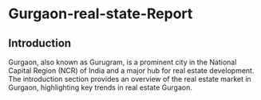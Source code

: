 # Gurgaon-real-state-Report
## Introduction
Gurgaon, also known as Gurugram, is a prominent city in the National Capital Region (NCR) of India and a major hub for real estate development. The introduction section provides an overview of the real estate market in Gurgaon, highlighting key trends in real estate Gurgaon.

